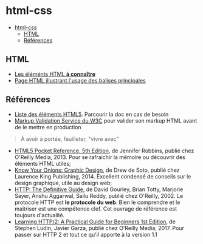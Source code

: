 # html-css

- [html-css](#html-css)
  - [HTML](#html)
  - [Références](#références)


## HTML

- [Les éléménts HTML **à connaître**](html-feuille-de-route.md)
- [Page HTML illustrant l'usage des balises principales](./demos/basic.html)

## Références


- [Liste des éléments HTML5](https://developer.mozilla.org/fr/docs/Web/HTML/Element). Parcourir la doc en cas de besoin
- [Markup Validation Service du W3C](https://validator.w3.org) pour valider son markup HTML avant de le mettre en production

> À avoir à portée, feuilleter, "vivre avec"

- [HTML5 Pocket Reference, 5th Edition](https://www.oreilly.com/library/view/html5-pocket-reference/9781449368777/), de Jennifer Robbins, publié chez O'Reilly Media, 2013. Pour se rafraichir la mémoire ou découvrir des éléments HTML utiles;
- [Know Your Onions: Graphic Design](https://www.amazon.com/Know-Your-Onions-Creative-Businessman/dp/9063692587), de Drew de Soto, publié chez Laurence King Publishing, 2014. Excellent condensé de conseils sur le design graphique, utile au design web;
- [HTTP: The Definitive Guide](https://www.oreilly.com/library/view/http-the-definitive/1565925092/), de David Gourley, Brian Totty, Marjorie Sayer, Anshu Aggarwal, Sailu Reddy, publié chez O'Reilly, 2002. Le protocole HTTP est **le protocole du web**. Bien le comprendre et le maitriser est une compétence clef. Cet ouvrage de référence est toujours d'actualité.
- [Learning HTTP/2: A Practical Guide for Beginners 1st Edition](https://www.oreilly.com/library/view/learning-http2/9781491962435/), de Stephen Ludin, Javier Garza, publié chez O'Reilly Media, 2017. Pour passer sur HTTP 2 et tout ce qu'il apporte à la version 1.1